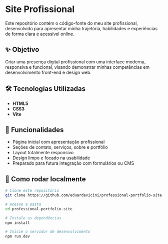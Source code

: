# Site Profissional

Este repositório contém o código-fonte do meu site profissional, desenvolvido para apresentar minha trajetória, habilidades e experiências de forma clara e acessível online.

## ✨ Objetivo

Criar uma presença digital profissional com uma interface moderna, responsiva e funcional, visando demonstrar minhas competências em desenvolvimento front-end e design web.

## 🛠️ Tecnologias Utilizadas

- **HTML5**
- **CSS3**
- **Vite**

## 💼 Funcionalidades

- Página inicial com apresentação profissional
- Seções de contato, serviços, sobre e portfólio
- Layout totalmente responsivo
- Design limpo e focado na usabilidade
- Preparado para futura integração com formulários ou CMS


## 🚀 Como rodar localmente

```bash
# Clone este repositório
git clone https://github.com/eduardavicini/professional-portfolio-site.git

# Acesse a pasta
cd professional-portfolio-site

# Instale as dependências
npm install

# Inicie o servidor de desenvolvimento
npm run dev
